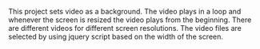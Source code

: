 This project sets video as a background. The video plays in a loop and whenever the screen is resized the video plays from the beginning. There are different videos for different screen resolutions. The video files are selected by using jquery script based on the width of the screen.